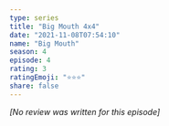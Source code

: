 ```yaml
---
type: series
title: "Big Mouth 4x4"
date: "2021-11-08T07:54:10"
name: "Big Mouth"
season: 4
episode: 4
rating: 3
ratingEmoji: "⭐️⭐️⭐️"
share: false
---
```


*[No review was written for this episode]*
